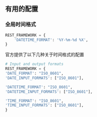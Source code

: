 ## 有用的配置
### 全局时间格式
```python
REST_FRAMEWORK = {
    'DATETIME_FORMAT': '%Y-%m-%d %X',
}
```
官方提供了以下几种关于时间格式的配置
```python
# Input and output formats
REST_FRAMEWORK = {
'DATE_FORMAT': "ISO_8601",
'DATE_INPUT_FORMATS': ["ISO_8601"],

'DATETIME_FORMAT': "ISO_8601",
'DATETIME_INPUT_FORMATS': ["ISO_8601"],

'TIME_FORMAT': "ISO_8601",
'TIME_INPUT_FORMATS': ["ISO_8601"],
}
```

